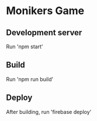 # Monikers Game

## Development server

Run 'npm start'

## Build

Run 'npm run build'

## Deploy

After building, run 'firebase deploy'
